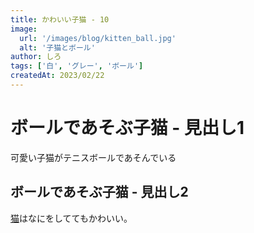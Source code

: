 ```yaml
---
title: かわいい子猫 - 10
image:
  url: '/images/blog/kitten_ball.jpg'
  alt: '子猫とボール'
author: しろ
tags: ['白', 'グレー', 'ボール']
createdAt: 2023/02/22
---
```


# ボールであそぶ子猫 - 見出し1

可愛い子猫がテニスボールであそんでいる

## ボールであそぶ子猫 - 見出し2

[猫](https://ja.wikipedia.org/wiki/%E3%83%8D%E3%82%B3)はなにをしててもかわいい。
